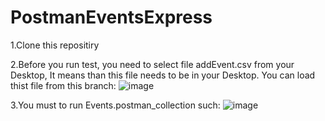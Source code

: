 # PostmanEventsExpress
1.Clone this repositiry

2.Before you run test, you need to select file addEvent.csv from your Desktop, It means than this file needs to be in your Desktop. You can load thist file from this branch: ![image](https://user-images.githubusercontent.com/70840510/114236836-e2878180-998a-11eb-8715-3158c54f72eb.png)

3.You must to run Events.postman_collection such: ![image](https://user-images.githubusercontent.com/70840510/114237137-50cc4400-998b-11eb-835d-28eab878f73c.png)

